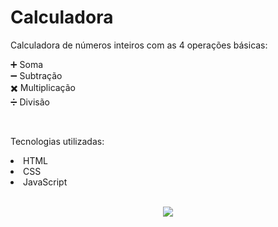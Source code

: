 <h1 align="left">  Calculadora</h1>

<p align="left">Calculadora de números inteiros com as 4 operações básicas:</p> 

➕  Soma <br>
➖  Subtração <br>
✖️  Multiplicação <br>
➗  Divisão

<br>
<p align="left">Tecnologias utilizadas:</p>

<li>HTML</li> 
<li>CSS</li>
<li>JavaScript</li>

<br>

<p align="center">
  <img src="https://user-images.githubusercontent.com/99663199/161562566-218d242d-2dbb-44b3-9869-69973b200af5.gif">
</p>

